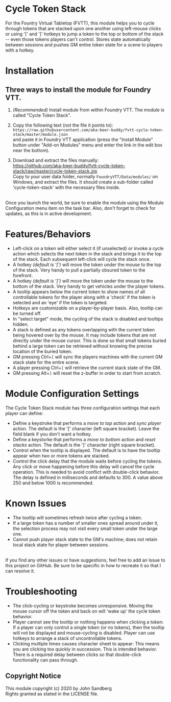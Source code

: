 # Cycle Token Stack
For the Fountry Virtual Tabletop (FVTT), this module helps you to cycle through tokens that are stacked upon one another using left-mouse clicks or using '[' and ']' hotkeys to jump a token to the top or bottom of the stack -- even those tokens players can't control. Stores state automatically between sessions and pushes GM entire token state for a scene to players with a hotkey.

# Installation
## Three ways to install the module for Foundry VTT.
1. _(Recommended)_ Install module from within Foundry VTT. The module is called "Cycle Token Stack". 

2. Copy the following text (not the file it points to): <br>
`https://raw.githubusercontent.com/aka-beer-buddy/fvtt-cycle-token-stack/master/module.json` <br>
and paste it in Foundry VTT application (press the "Install Module" button under "Add-on Modules" menu and enter the link in the edit box near the bottom). <br>

3. Download and extract the files manually: <br>
https://github.com/aka-beer-buddy/fvtt-cycle-token-stack/raw/master/cycle-token-stack.zip <br>
Copy to your user data folder, normally `FoundryVTT/Data/modules/` on Windows, and extract the files. It should create a sub-folder called 'cycle-token-stack' with the necessary files inside. <br>
<br>
Once you launch the world, be sure to enable the module using the Module Configuration menu item on the task bar.  Also, don't forget to check for updates, as this is in active development.

# Features/Behaviors
 - Left-click on a token will either select it (if unselected) or invoke a cycle action which selects the next token in the stack and brings it to the top of the stack. Each subsequent left-click will cycle the stack once.
 - A hotkey _(default is '[')_ will move the token under the mouse to the top of the stack. Very handy to pull a partially obsured token to the forefront.
 - A hotkey _(default is ']')_ will move the token under the mouse to the bottom of the stack.  Very handy to get vehicles under the player tokens.
 - A tooltip appears below the current token to show names of all controllable tokens for the player along with a 'check' if the token is selected and an 'eye' if the token is targeted.
 - Hotkeys are customizable on a player-by-player basis. Also, tooltip can be turned off.
 - In "select target" mode, the cycling of the stack is disabled and tooltips hidden.
 - A stack is defined as any tokens overlapping with the current token being hovered over by the mouse. It may include tokens that are not directly under the mouse cursor.  This is done so that small tokens buried behind a large token can be retrieved without knowing the precise location of the buried token.
 - GM pressing Ctrl+`[` will sync the players machines with the current GM stack state for the entire scene.
 - A player pressing Ctrl+`[` will retrieve the current stack state of the GM.
 - GM pressing Alt+`]` will reset the z-buffer in order to start from scratch.
 
 # Module Configuration Settings
The Cycle Token Stack module has three configuration settings that each player can define:
 - Define a keystroke that performs a _move to top_ action and _sync player_ action.  The default is the '[' character (left square bracket). Leave the field blank if you don't want a hotkey.
 - Define a keystorke that performs a _move to bottom_ action and _reset stacks_ action.  The default is the ']' character (right square bracket).
 - Control when the tooltip is displayed. The default is to have the tooltip appear when two or more tokens are stacked.
 - Control the click delay that the module waits before cycling the tokens. Any click or move happening before this delay will cancel the cycle operation. This is needed to avoid conflict with double-click behavior.  The delay is defined in milliseconds and defaults to 300.  A value above 250 and below 1000 is recommended.
 
 # Known Issues
 - The tooltip will sometimes refresh twice after cycling a token.
 - If a large token has a number of smaller ones spread around under it, the selection process may not visit every small token under the large one.
 - Cannot push player stack state to the GM's machine; does not retain local stack state for player between sessions.
<br>
If you find any other issues or have suggestions, feel free to add an Issue to this project on GitHub.  Be sure to be specific in how to recreate it so that I can resolve it.

# Troubleshooting
 - The click-cycling or keystroke becomes unresponsive. Moving the mouse cursor off the token and back on will 'wake up' the cycle token behavior.
 - Player cannot see the tooltip or nothing happens when clicking a token: If a player can only control a single token (or no tokens), then the tooltip will not be displayed and mouse-cycling is disabled. Player can use hotkeys to arrange a stack of uncontrollable tokens.
 - Clicking multiple times causes character sheet to appear: This means you are clicking too quickly in succession. This is intended behavior. There is a required delay between clicks so that double-click functionality can pass through.

## Copyright Notice
This module copyright (c) 2020 by John Sandberg <br>
Rights granted as stated in the LICENSE file.
